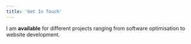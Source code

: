 ```yaml
---
title: 'Get In Touch'
---
```


I am <b>available</b> for different projects ranging from software optimisation to website development.
